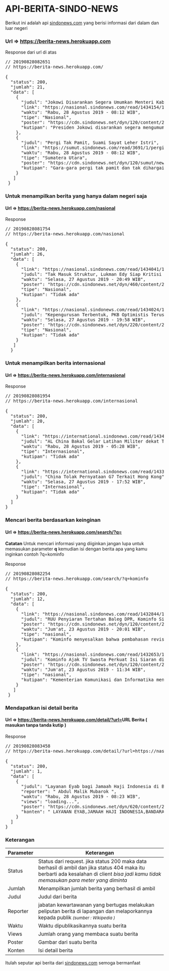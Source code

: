 # API-BERITA-SINDO-NEWS
Berikut ini adalah api <a href='http://www.sindonews.com' target='_blank'>sindonews.com</a> yang berisi informasi dari dalam dan luar negeri

### Url => https://berita-news.herokuapp.com
Response dari url di atas 
<pre>
// 20190828082651
// https://berita-news.herokuapp.com/

{
  "status": 200,
  "jumlah": 21,
  "data": [
    {
      "judul": "Jokowi Disarankan Segera Umumkan Menteri Kabinet",
      "link": "https://nasional.sindonews.com/read/1434154/12/jokowi-disarankan-segera-umumkan-menteri-kabinet-1566954754",
      "waktu": "Rabu, 28 Agustus 2019 - 08:12 WIB",
      "tipe": "Nasional",
      "poster": "https://cdn.sindonews.net/dyn/120/content/2019/08/28/12/1434154/jokowi-disarankan-segera-umumkan-menteri-kabinet-nPN-thumb.jpg",
      "kutipan": "Presiden Jokowi disarankan segera mengumumkan susunan menteri kabinet yang tengah dibentuknya untuk membantu pemerintahan di periode kedua nanti."
    },
    {
      "judul": "Pergi Tak Pamit, Suami Sayat Leher Istri",
      "link": "https://sumut.sindonews.com/read/3691/1/pergi-tak-pamit-suami-sayat-leher-istri-1566954515",
      "waktu": "Rabu, 28 Agustus 2019 - 08:12 WIB",
      "tipe": "Sumatera Utara",
      "poster": "https://cdn.sindonews.net/dyn/120/sumut/news/2019/08/28/1/3691/-pergi-tak-pamit-suami-sayat-leher-istri-ayw.jpg",
      "kutipan": "Gara-gara pergi tak pamit dan tak dihargai, Sukriadi (47), warga Jalan Sabar Jaya, Lorong Merbau, Banyuasin, Sumatera Selatam, tega menyayat leher istrinya, Lina (45)."
    }
   ]
 }
</pre>

### Untuk menampilkan berita yang hanya dalam negeri saja

#### Url => https://berita-news.herokuapp.com/nasional

Response 
<pre>
// 20190828081754
// https://berita-news.herokuapp.com/nasional

{
  "status": 200,
  "jumlah": 26,
  "data": [
    {
      "link": "https://nasional.sindonews.com/read/1434041/12/tak-masuk-struktur-lukman-edy-siap-kritisi-pkb-dari-luar-1566913763",
      "judul": "Tak Masuk Struktur, Lukman Edy Siap Kritisi PKB dari Luar",
      "waktu": "Selasa, 27 Agustus 2019 - 20:49 WIB",
      "poster": "https://cdn.sindonews.net/dyn/460/content/2019/08/27/12/1434041/tak-masuk-struktur-lukman-edy-siap-kritisi-pkb-dari-luar-ttP-thumb.jpg",
      "tipe": "Nasional",
      "kutipan": "Tidak ada"
    },
    {
      "link": "https://nasional.sindonews.com/read/1434024/12/kepengurusan-terbentuk-pkb-optimistis-terus-membesar-1566909724",
      "judul": "Kepengurusan Terbentuk, PKB Optimistis Terus Membesar",
      "waktu": "Selasa, 27 Agustus 2019 - 19:58 WIB",
      "poster": "https://cdn.sindonews.net/dyn/220/content/2019/08/27/12/1434024/kepengurusan-terbentuk-pkb-optimistis-terus-membesar-2Gw-thumb.jpg",
      "tipe": "Nasional",
      "kutipan": "Tidak ada"
    }
   ]
  }
</pre>

### Untuk menampilkan berita internasional

#### Url => <a href='https://berita-news.herokuapp.com/internasional' targe='_blank'>https://berita-news.herokuapp.com/internasional</a>

Response
<pre>
// 20190828081954
// https://berita-news.herokuapp.com/internasional

{
  "status": 200,
  "jumlah": 20,
  "data": [
    {
      "link": "https://international.sindonews.com/read/1434112/40/al-china-bakal-gelar-latihan-militer-dekat-taiwan-1566935813",
      "judul": "AL China Bakal Gelar Latihan Militer dekat Taiwan",
      "waktu": "Rabu, 28 Agustus 2019 - 05:28 WIB",
      "tipe": "Internasional",
      "kutipan": "Tidak ada"
    },
    {
      "link": "https://international.sindonews.com/read/1433967/40/china-tolak-pernyataan-g7-terkait-hong-kong-1566900474",
      "judul": "China Tolak Pernyataan G7 Terkait Hong Kong",
      "waktu": "Selasa, 27 Agustus 2019 - 17:52 WIB",
      "tipe": "Internasional",
      "kutipan": "Tidak ada"
    }
  ]
}
</pre>

### Mencari berita berdasarkan keinginan 

 #### Url => <a href='https://berita-news.herokuapp.com/search/?q=' target='_blank'>https://berita-news.herokuapp.com/search/?q=</a>
 <blokquote><strong>Catatan</strong> Untuk mencari informasi yang diiginkan jangan lupa untuk memasukan parameter <strong>q</strong> kemudian isi dengan berita apa yang kamu inginkan contoh <strog>?q=kominfo</strong></blocquote>
 
Response
<pre>
// 20190828082254
// https://berita-news.herokuapp.com/search/?q=kominfo

{
  "status": 200,
  "jumlah": 12,
  "data": [
    {
      "link": "https://nasional.sindonews.com/read/1432844/15/ruu-penyiaran-tertahan-baleg-dpr-kominfo-siap-ambil-alih-1566565239",
      "judul": "RUU Penyiaran Tertahan Baleg DPR, Kominfo Siap Ambil Alih",
      "poster": "https://cdn.sindonews.net/dyn/120/content/2019/08/23/15/1432844/ruu-penyiaran-tertahan-baleg-dpr-kominfo-siap-ambil-alih-QLn-thumb.jpg",
      "waktu": "Jum'at, 23 Agustus 2019 - 20:01 WIB",
      "tipe": "nasional",
      "kutipan": "Kominfo menyesalkan bahwa pembahasan revisi Undang-Undang Nomor 32/2002 tentang Penyiaran (UU Penyiaran) belum bisa dikebut karena draf RUU itu masih tertahan di Baleg DPR."
    },
    {
      "link": "https://nasional.sindonews.com/read/1432653/15/kominfo-ajak-tv-swasta-perkuat-isi-siaran-di-perbatasan-1566534846",
      "judul": "Kominfo Ajak TV Swasta Perkuat Isi Siaran di Perbatasan",
      "poster": "https://cdn.sindonews.net/dyn/120/content/2019/08/23/15/1432653/kominfo-ajak-tv-swasta-perkuat-isi-siaran-di-perbatasan-VO0-thumb.jpg",
      "waktu": "Jum'at, 23 Agustus 2019 - 11:34 WIB",
      "tipe": "nasional",
      "kutipan": "Kementerian Komunikasi dan Informatika mengajak Lembaga Penyiaran Swasta (LPS) atau televisi swasta memperkuat daerah-daerah dan desa lewat siaran televisi."
    }
   ]
 }
</pre>

### Mendapatkan isi detail berita
#### Url => <a href='https://berita-news.herokuapp.com/detail/?url=' target='_blank'>https://berita-news.herokuapp.com/detail/?url=<strong>URL Berita ( masukan tanpa tanda kutip )</strong></a>

Response

<pre>
// 20190828083458
// https://berita-news.herokuapp.com/detail/?url=https://nasional.sindonews.com/read/1434156/15/layanan-eyab-bagi-jamaah-haji-indonesia-di-bandara-jeddah-berakhir-hari-ini-1566955372

{
  "status": 200,
  "jumlah": 1,
  "data": [
    {
      "judul": "Layanan Eyab bagi Jamaah Haji Indonesia di Bandara Jeddah Berakhir Hari Ini",
      "reporter": " Abdul Malik Mubarok ",
      "waktu": "Rabu, 28 Agustus 2019 - 08:23 WIB",
      "views": "loading...",
      "poster": "https://cdn.sindonews.net/dyn/620/content/2019/08/28/15/1434156/layanan-eyab-bagi-jamaah-haji-indonesia-di-bandara-jeddah-berakhir-hari-ini-XES.jpg",
      "konten": " LAYANAN EYAB,JAMAAH HAJI INDONESIA,BANDARA JEDDAH - Pelayanan Eyab bagi jamaah haji Indonesia di Bandara King Abdul Aziz Jeddah akan berakhir hari ini, Rabu (28/8). Kelompok terbang (kloter) 36 Embarkasi Surabaya (SUB) menjadi yang terakhir mendapatkan fasilitas dari Pemerintah Arab Saudi tersebut.\"Kloter SUB 36 akan diberangkatkan pada pukul 22.45 Waktu Arab Saudi (WAS),\" kata Kepala Daerah Kerja (Daker) Bandara Jeddah-Madinah, Panitia Penyelenggara Ibadah Haji (PPIH) 2019, Arsyad Hidayat, Rabu (28/8/2019).Total ada 16 kloter yang mendapatkan fasilitas Eyab di Bandara King Abdul Aziz. Masing-masing kloter 4, 12, 14, 16, 18, 19, 20, 24, 26, dan 30 Embarkasi Jakarta-Bekasi (JKS); kloter 5 Jakarta-Pondok Gede (JKG); Kloter 4, 25, 32, 34, dan 36 SUB. Masing-masing kloter diterbangkan secara bertahap sejak 17 Agustus 2019. Baca Juga:Haji Jadi Alat Diplomasi Pasarkan Produk IndonesiaPhoto Booth di Lounge Eyab Jadi Buruan Jamaah Haji IndonesiaMenurut Arsyad, dari hasil pantauannya, pemulangan kloter yang menikmati fasilitas Eyab di Bandara King Abdul Aziz Jeddah, jauh lebih cepat dan lancar dibandingkan dengan yang melalui Terminal Haji. Jamaah haji juga mengapresiasi fasilitas ini karena tidak lagi menunggu di plaza terbuka yang sedikit panas. Setelah turun dari bus, jamaah langsung diarahkan masuk ke dalam lounge Eyab yang terdapat sofa-sofa empuk dan ber-AC. Mereka juga disuguhi banyak hal, ada tarian kebudayaan, hadiah, snack, dan layanan-layanan lainnya.Barang-barang khas Saudi seperti baju-baju Arab juga dijual di lounge Eyab. Karena itu, ketika masuk ruangan Eyab seperti halnya masuk ke ruangan VIP di bandara-bandara lainnya. \"Harapan mereka inisiatif atau inovasi ini akan berjalan kembali pada tahun berikutnya, bahkan mungkin jumlahnya pun akan lebih banyak dari tahun sekarang,\" katanya.Dengan berakhirnya kloter yang mendapatkan fasilitas Eyab, bukan berarti pemulangan jamaah haji Indonesia gelombang pertama dari Bandara King Abdul Aziz Jeddah telah selesai. Pemulangan jamaah haji dari bandara Jeddah baru berakhir pada 1 September 2019.\"Di saat bersamaan, pada tanggal 30 (Agustus 2019) akan ada pemulangan jamaah haji gelombang kedua melalui Bandara Princi Mohammad Bin Abdul Aziz Madinah. Jadi akan ada dua, di satu sisi kita akan menyelesaikan di Bandara King Abdul Aziz Jeddah, di sisi lain kita akan mulai pemulangan jamaah haji melalui Bandara Madinah,\" katanya. (pur) "
    }
  ]
}
</pre>

### Keterangan

| Parameter | Keterangan | 
| --------- | ---------- | 
| Status | Status dari request. jika status 200 maka data berhasil di ambil dan jika status 404 maka itu berbarti ada kesalahan di client <i>bisa jadi kamu tidak memasukan para meter yang diminta</i> |
| Jumlah | Menampilkan jumlah berita yang berhasil di ambil |
| Judul | Judul dari berita |
| Reporter | jabatan kewartawanan yang bertugas melakukan peliputan berita di lapangan dan melaporkannya kepada publik <small> <i>(sumber : Wikipedia )</i> </small> |
| Waktu | Waktu dipublikasikannya suatu berita |
| Views | Jumlah orang yang membaca suatu berita |
| Poster | Gambar dari suatu berita |
| Konten | Isi detail berita |


Itulah seputar api berita dari <a href='https://www.sindonews.com'>sindonews.com</a> semoga bermanfaat
